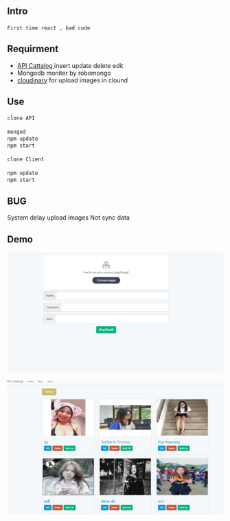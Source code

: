 
## Intro
    First time react , bad code

## Requirment
- [ API Cattalog ](https://github.com/NantipatSoftEn/ServerSide.Cattalog) insert update delete edit
- Mongodb moniter by robomongo
- [cloudinary](https://cloudinary.com/) for upload images in clound

## Use
```
clone API

mongod
npm update
npm start

clone Client

npm update
npm start
```

## BUG
 System delay upload images  Not sync data  

 ## Demo
 ![Alt text](/images/1.png)
 
 ![Alt text](/images/2.png)
